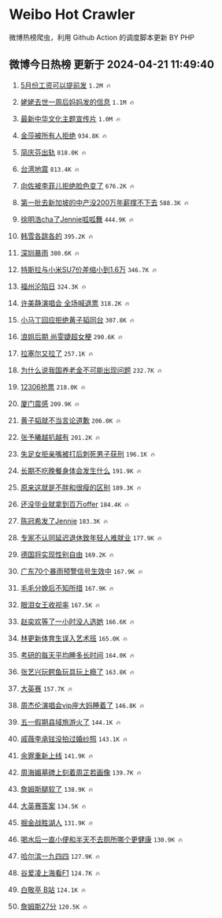 # Weibo Hot Crawler 



微博热榜爬虫，利用 Github Action 的调度脚本更新 BY PHP 


## 微博今日热榜 更新于 2024-04-21 11:49:40 
1. [5月份工资可以提前发](https://s.weibo.com/weibo?q=%235%E6%9C%88%E4%BB%BD%E5%B7%A5%E8%B5%84%E5%8F%AF%E4%BB%A5%E6%8F%90%E5%89%8D%E5%8F%91%23&t=31&band_rank=1&Refer=top) `1.2M 🔥` 

1. [姥姥去世一周后妈妈发的信息](https://s.weibo.com/weibo?q=%E5%A7%A5%E5%A7%A5%E5%8E%BB%E4%B8%96%E4%B8%80%E5%91%A8%E5%90%8E%E5%A6%88%E5%A6%88%E5%8F%91%E7%9A%84%E4%BF%A1%E6%81%AF&t=31&band_rank=2&Refer=top) `1.1M 🔥` 

1. [最新中华文化主题宣传片](https://s.weibo.com/weibo?q=%23%E6%9C%80%E6%96%B0%E4%B8%AD%E5%8D%8E%E6%96%87%E5%8C%96%E4%B8%BB%E9%A2%98%E5%AE%A3%E4%BC%A0%E7%89%87%23&t=31&band_rank=3&Refer=top) `1.0M 🔥` 

1. [金莎被所有人拒绝](https://s.weibo.com/weibo?q=%23%E9%87%91%E8%8E%8E%E8%A2%AB%E6%89%80%E6%9C%89%E4%BA%BA%E6%8B%92%E7%BB%9D%23&t=31&band_rank=4&Refer=top) `934.8K 🔥` 

1. [简庆芬出轨](https://s.weibo.com/weibo?q=%E7%AE%80%E5%BA%86%E8%8A%AC%E5%87%BA%E8%BD%A8&t=31&band_rank=5&Refer=top) `818.0K 🔥` 

1. [台湾地震](https://s.weibo.com/weibo?q=%E5%8F%B0%E6%B9%BE%E5%9C%B0%E9%9C%87&t=31&band_rank=6&Refer=top) `813.4K 🔥` 

1. [向佐被李菲儿拒绝脸色变了](https://s.weibo.com/weibo?q=%23%E5%90%91%E4%BD%90%E8%A2%AB%E6%9D%8E%E8%8F%B2%E5%84%BF%E6%8B%92%E7%BB%9D%E8%84%B8%E8%89%B2%E5%8F%98%E4%BA%86%23&t=31&band_rank=7&Refer=top) `676.2K 🔥` 

1. [第一批去新加坡的中产没200万年薪撑不下去](https://s.weibo.com/weibo?q=%23%E7%AC%AC%E4%B8%80%E6%89%B9%E5%8E%BB%E6%96%B0%E5%8A%A0%E5%9D%A1%E7%9A%84%E4%B8%AD%E4%BA%A7%E6%B2%A1200%E4%B8%87%E5%B9%B4%E8%96%AA%E6%92%91%E4%B8%8D%E4%B8%8B%E5%8E%BB%23&t=31&band_rank=8&Refer=top) `588.3K 🔥` 

1. [徐明浩cha了Jennie呱呱舞](https://s.weibo.com/weibo?q=%23%E5%BE%90%E6%98%8E%E6%B5%A9cha%E4%BA%86Jennie%E5%91%B1%E5%91%B1%E8%88%9E%23&t=31&band_rank=9&Refer=top) `444.9K 🔥` 

1. [韩雪各跳各的](https://s.weibo.com/weibo?q=%23%E9%9F%A9%E9%9B%AA%E5%90%84%E8%B7%B3%E5%90%84%E7%9A%84%23&t=31&band_rank=10&Refer=top) `395.2K 🔥` 

1. [深圳暴雨](https://s.weibo.com/weibo?q=%E6%B7%B1%E5%9C%B3%E6%9A%B4%E9%9B%A8&t=31&band_rank=11&Refer=top) `380.6K 🔥` 

1. [特斯拉与小米SU7价差缩小到1.6万](https://s.weibo.com/weibo?q=%23%E7%89%B9%E6%96%AF%E6%8B%89%E4%B8%8E%E5%B0%8F%E7%B1%B3SU7%E4%BB%B7%E5%B7%AE%E7%BC%A9%E5%B0%8F%E5%88%B01.6%E4%B8%87%23&t=31&band_rank=12&Refer=top) `346.7K 🔥` 

1. [福州沦陷日](https://s.weibo.com/weibo?q=%E7%A6%8F%E5%B7%9E%E6%B2%A6%E9%99%B7%E6%97%A5&t=31&band_rank=13&Refer=top) `324.3K 🔥` 

1. [许美静演唱会 全场喊退票](https://s.weibo.com/weibo?q=%E8%AE%B8%E7%BE%8E%E9%9D%99%E6%BC%94%E5%94%B1%E4%BC%9A%20%E5%85%A8%E5%9C%BA%E5%96%8A%E9%80%80%E7%A5%A8&t=31&band_rank=14&Refer=top) `318.2K 🔥` 

1. [小马丁回应拒绝黄子韬同台](https://s.weibo.com/weibo?q=%23%E5%B0%8F%E9%A9%AC%E4%B8%81%E5%9B%9E%E5%BA%94%E6%8B%92%E7%BB%9D%E9%BB%84%E5%AD%90%E9%9F%AC%E5%90%8C%E5%8F%B0%23&t=31&band_rank=15&Refer=top) `307.8K 🔥` 

1. [浪姐后期 尚雯婕超女梗](https://s.weibo.com/weibo?q=%E6%B5%AA%E5%A7%90%E5%90%8E%E6%9C%9F%20%E5%B0%9A%E9%9B%AF%E5%A9%95%E8%B6%85%E5%A5%B3%E6%A2%97&t=31&band_rank=16&Refer=top) `290.6K 🔥` 

1. [拉塞尔又拉了](https://s.weibo.com/weibo?q=%E6%8B%89%E5%A1%9E%E5%B0%94%E5%8F%88%E6%8B%89%E4%BA%86&t=31&band_rank=17&Refer=top) `257.1K 🔥` 

1. [为什么说我国养老金不可能出现问题](https://s.weibo.com/weibo?q=%23%E4%B8%BA%E4%BB%80%E4%B9%88%E8%AF%B4%E6%88%91%E5%9B%BD%E5%85%BB%E8%80%81%E9%87%91%E4%B8%8D%E5%8F%AF%E8%83%BD%E5%87%BA%E7%8E%B0%E9%97%AE%E9%A2%98%23&t=31&band_rank=18&Refer=top) `232.7K 🔥` 

1. [12306抢票](https://s.weibo.com/weibo?q=12306%E6%8A%A2%E7%A5%A8&t=31&band_rank=19&Refer=top) `218.0K 🔥` 

1. [厦门震感](https://s.weibo.com/weibo?q=%E5%8E%A6%E9%97%A8%E9%9C%87%E6%84%9F&t=31&band_rank=20&Refer=top) `209.9K 🔥` 

1. [黄子韬就不当言论道歉](https://s.weibo.com/weibo?q=%23%E9%BB%84%E5%AD%90%E9%9F%AC%E5%B0%B1%E4%B8%8D%E5%BD%93%E8%A8%80%E8%AE%BA%E9%81%93%E6%AD%89%23&t=31&band_rank=21&Refer=top) `206.0K 🔥` 

1. [张予曦越扒越有](https://s.weibo.com/weibo?q=%23%E5%BC%A0%E4%BA%88%E6%9B%A6%E8%B6%8A%E6%89%92%E8%B6%8A%E6%9C%89%23&t=31&band_rank=22&Refer=top) `201.2K 🔥` 

1. [失足女拒亲嘴被打后刺死男子获刑](https://s.weibo.com/weibo?q=%23%E5%A4%B1%E8%B6%B3%E5%A5%B3%E6%8B%92%E4%BA%B2%E5%98%B4%E8%A2%AB%E6%89%93%E5%90%8E%E5%88%BA%E6%AD%BB%E7%94%B7%E5%AD%90%E8%8E%B7%E5%88%91%23&t=31&band_rank=23&Refer=top) `196.1K 🔥` 

1. [长期不吃晚餐身体会发生什么](https://s.weibo.com/weibo?q=%23%E9%95%BF%E6%9C%9F%E4%B8%8D%E5%90%83%E6%99%9A%E9%A4%90%E8%BA%AB%E4%BD%93%E4%BC%9A%E5%8F%91%E7%94%9F%E4%BB%80%E4%B9%88%23&t=31&band_rank=24&Refer=top) `191.9K 🔥` 

1. [原来这就是不胖和很瘦的区别](https://s.weibo.com/weibo?q=%23%E5%8E%9F%E6%9D%A5%E8%BF%99%E5%B0%B1%E6%98%AF%E4%B8%8D%E8%83%96%E5%92%8C%E5%BE%88%E7%98%A6%E7%9A%84%E5%8C%BA%E5%88%AB%23&t=31&band_rank=25&Refer=top) `189.3K 🔥` 

1. [还没毕业就拿到百万offer](https://s.weibo.com/weibo?q=%23%E8%BF%98%E6%B2%A1%E6%AF%95%E4%B8%9A%E5%B0%B1%E6%8B%BF%E5%88%B0%E7%99%BE%E4%B8%87offer%23&t=31&band_rank=26&Refer=top) `184.4K 🔥` 

1. [陈冠希发了Jennie](https://s.weibo.com/weibo?q=%23%E9%99%88%E5%86%A0%E5%B8%8C%E5%8F%91%E4%BA%86Jennie%23&t=31&band_rank=27&Refer=top) `183.3K 🔥` 

1. [专家不认同延迟退休致年轻人难就业](https://s.weibo.com/weibo?q=%23%E4%B8%93%E5%AE%B6%E4%B8%8D%E8%AE%A4%E5%90%8C%E5%BB%B6%E8%BF%9F%E9%80%80%E4%BC%91%E8%87%B4%E5%B9%B4%E8%BD%BB%E4%BA%BA%E9%9A%BE%E5%B0%B1%E4%B8%9A%23&t=31&band_rank=28&Refer=top) `177.9K 🔥` 

1. [德国将实现性别自由](https://s.weibo.com/weibo?q=%23%E5%BE%B7%E5%9B%BD%E5%B0%86%E5%AE%9E%E7%8E%B0%E6%80%A7%E5%88%AB%E8%87%AA%E7%94%B1%23&t=31&band_rank=29&Refer=top) `169.2K 🔥` 

1. [广东70个暴雨预警信号生效中](https://s.weibo.com/weibo?q=%23%E5%B9%BF%E4%B8%9C70%E4%B8%AA%E6%9A%B4%E9%9B%A8%E9%A2%84%E8%AD%A6%E4%BF%A1%E5%8F%B7%E7%94%9F%E6%95%88%E4%B8%AD%23&t=31&band_rank=30&Refer=top) `167.9K 🔥` 

1. [毛毛分娩后不知所措](https://s.weibo.com/weibo?q=%E6%AF%9B%E6%AF%9B%E5%88%86%E5%A8%A9%E5%90%8E%E4%B8%8D%E7%9F%A5%E6%89%80%E6%8E%AA&t=31&band_rank=31&Refer=top) `167.9K 🔥` 

1. [眼泪女王收视率](https://s.weibo.com/weibo?q=%E7%9C%BC%E6%B3%AA%E5%A5%B3%E7%8E%8B%E6%94%B6%E8%A7%86%E7%8E%87&t=31&band_rank=32&Refer=top) `167.5K 🔥` 

1. [赵奕欢等了一小时没人选她](https://s.weibo.com/weibo?q=%23%E8%B5%B5%E5%A5%95%E6%AC%A2%E7%AD%89%E4%BA%86%E4%B8%80%E5%B0%8F%E6%97%B6%E6%B2%A1%E4%BA%BA%E9%80%89%E5%A5%B9%23&t=31&band_rank=33&Refer=top) `166.6K 🔥` 

1. [林更新体育生误入艺术班](https://s.weibo.com/weibo?q=%23%E6%9E%97%E6%9B%B4%E6%96%B0%E4%BD%93%E8%82%B2%E7%94%9F%E8%AF%AF%E5%85%A5%E8%89%BA%E6%9C%AF%E7%8F%AD%23&t=31&band_rank=34&Refer=top) `165.0K 🔥` 

1. [考研的每天平均睡多长时间](https://s.weibo.com/weibo?q=%23%E8%80%83%E7%A0%94%E7%9A%84%E6%AF%8F%E5%A4%A9%E5%B9%B3%E5%9D%87%E7%9D%A1%E5%A4%9A%E9%95%BF%E6%97%B6%E9%97%B4%23&t=31&band_rank=35&Refer=top) `164.0K 🔥` 

1. [张艺兴玩鳄鱼玩具玩上瘾了](https://s.weibo.com/weibo?q=%23%E5%BC%A0%E8%89%BA%E5%85%B4%E7%8E%A9%E9%B3%84%E9%B1%BC%E7%8E%A9%E5%85%B7%E7%8E%A9%E4%B8%8A%E7%98%BE%E4%BA%86%23&t=31&band_rank=36&Refer=top) `163.8K 🔥` 

1. [大英赛](https://s.weibo.com/weibo?q=%E5%A4%A7%E8%8B%B1%E8%B5%9B&t=31&band_rank=37&Refer=top) `157.7K 🔥` 

1. [周杰伦演唱会vip座大妈睡着了](https://s.weibo.com/weibo?q=%23%E5%91%A8%E6%9D%B0%E4%BC%A6%E6%BC%94%E5%94%B1%E4%BC%9Avip%E5%BA%A7%E5%A4%A7%E5%A6%88%E7%9D%A1%E7%9D%80%E4%BA%86%23&t=31&band_rank=38&Refer=top) `146.8K 🔥` 

1. [五一假期县域旅游火了](https://s.weibo.com/weibo?q=%23%E4%BA%94%E4%B8%80%E5%81%87%E6%9C%9F%E5%8E%BF%E5%9F%9F%E6%97%85%E6%B8%B8%E7%81%AB%E4%BA%86%23&t=31&band_rank=39&Refer=top) `144.1K 🔥` 

1. [戚薇李承铉没拍过婚纱照](https://s.weibo.com/weibo?q=%23%E6%88%9A%E8%96%87%E6%9D%8E%E6%89%BF%E9%93%89%E6%B2%A1%E6%8B%8D%E8%BF%87%E5%A9%9A%E7%BA%B1%E7%85%A7%23&t=31&band_rank=40&Refer=top) `143.1K 🔥` 

1. [余罪重新上线](https://s.weibo.com/weibo?q=%23%E4%BD%99%E7%BD%AA%E9%87%8D%E6%96%B0%E4%B8%8A%E7%BA%BF%23&t=31&band_rank=41&Refer=top) `141.9K 🔥` 

1. [周海媚墓碑上刻着周芷若画像](https://s.weibo.com/weibo?q=%23%E5%91%A8%E6%B5%B7%E5%AA%9A%E5%A2%93%E7%A2%91%E4%B8%8A%E5%88%BB%E7%9D%80%E5%91%A8%E8%8A%B7%E8%8B%A5%E7%94%BB%E5%83%8F%23&t=31&band_rank=42&Refer=top) `139.7K 🔥` 

1. [詹姆斯腿软了](https://s.weibo.com/weibo?q=%23%E8%A9%B9%E5%A7%86%E6%96%AF%E8%85%BF%E8%BD%AF%E4%BA%86%23&t=31&band_rank=43&Refer=top) `138.9K 🔥` 

1. [大英赛答案](https://s.weibo.com/weibo?q=%E5%A4%A7%E8%8B%B1%E8%B5%9B%E7%AD%94%E6%A1%88&t=31&band_rank=44&Refer=top) `134.5K 🔥` 

1. [掘金战胜湖人](https://s.weibo.com/weibo?q=%23%E6%8E%98%E9%87%91%E6%88%98%E8%83%9C%E6%B9%96%E4%BA%BA%23&t=31&band_rank=45&Refer=top) `131.9K 🔥` 

1. [喝水后一直小便和半天不去厕所哪个更健康](https://s.weibo.com/weibo?q=%23%E5%96%9D%E6%B0%B4%E5%90%8E%E4%B8%80%E7%9B%B4%E5%B0%8F%E4%BE%BF%E5%92%8C%E5%8D%8A%E5%A4%A9%E4%B8%8D%E5%8E%BB%E5%8E%95%E6%89%80%E5%93%AA%E4%B8%AA%E6%9B%B4%E5%81%A5%E5%BA%B7%23&t=31&band_rank=46&Refer=top) `130.9K 🔥` 

1. [哈尔滨一九四四](https://s.weibo.com/weibo?q=%E5%93%88%E5%B0%94%E6%BB%A8%E4%B8%80%E4%B9%9D%E5%9B%9B%E5%9B%9B&t=31&band_rank=47&Refer=top) `127.9K 🔥` 

1. [谷爱凌上海看F1](https://s.weibo.com/weibo?q=%23%E8%B0%B7%E7%88%B1%E5%87%8C%E4%B8%8A%E6%B5%B7%E7%9C%8BF1%23&t=31&band_rank=48&Refer=top) `124.7K 🔥` 

1. [白敬亭 B站](https://s.weibo.com/weibo?q=%E7%99%BD%E6%95%AC%E4%BA%AD%20B%E7%AB%99&t=31&band_rank=49&Refer=top) `124.1K 🔥` 

1. [詹姆斯27分](https://s.weibo.com/weibo?q=%23%E8%A9%B9%E5%A7%86%E6%96%AF27%E5%88%86%23&t=31&band_rank=50&Refer=top) `120.5K 🔥` 


